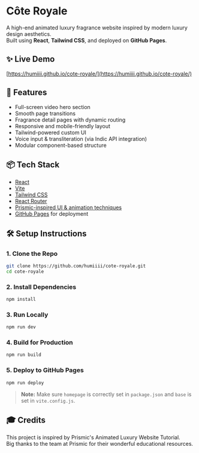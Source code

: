 # Côte Royale

A high-end animated luxury fragrance website inspired by modern luxury design aesthetics.  
Built using **React**, **Tailwind CSS**, and deployed on **GitHub Pages**.

## ✨ Live Demo

[https://humiiii.github.io/cote-royale/](https://humiiii.github.io/cote-royale/)

## 🧠 Features

- Full-screen video hero section
- Smooth page transitions
- Fragrance detail pages with dynamic routing
- Responsive and mobile-friendly layout
- Tailwind-powered custom UI
- Voice input & transliteration (via Indic API integration)
- Modular component-based structure

## 📦 Tech Stack

- [React](https://reactjs.org/)
- [Vite](https://vitejs.dev/)
- [Tailwind CSS](https://tailwindcss.com/)
- [React Router](https://reactrouter.com/)
- [Prismic-inspired UI & animation techniques](https://prismic.io/courses/animated-luxury-website)
- [GitHub Pages](https://pages.github.com/) for deployment

## 🛠️ Setup Instructions

### 1. Clone the Repo

```bash
git clone https://github.com/humiiii/cote-royale.git
cd cote-royale
```

### 2. Install Dependencies

```bash
npm install
```

### 3. Run Locally

```bash
npm run dev
```

### 4. Build for Production

```bash
npm run build
```

### 5. Deploy to GitHub Pages

```bash
npm run deploy
```

> **Note:** Make sure `homepage` is correctly set in `package.json` and `base` is set in `vite.config.js`.

## 🎓 Credits

This project is inspired by Prismic's Animated Luxury Website Tutorial.  
Big thanks to the team at Prismic for their wonderful educational resources.

